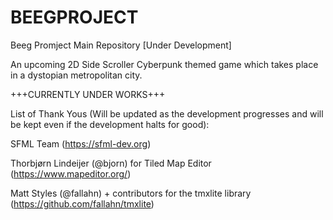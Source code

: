 # BEEGPROJECT
Beeg Promject Main Repository [Under Development]

An upcoming 2D Side Scroller Cyberpunk themed game which takes place in a dystopian metropolitan city.


+++CURRENTLY UNDER WORKS+++


List of Thank Yous (Will be updated as the development progresses and will be kept even if the development halts for good):

SFML Team (https://sfml-dev.org)

Thorbjørn Lindeijer (@bjorn) for Tiled Map Editor (https://www.mapeditor.org/)

Matt Styles (@fallahn) + contributors for the tmxlite library (https://github.com/fallahn/tmxlite)
